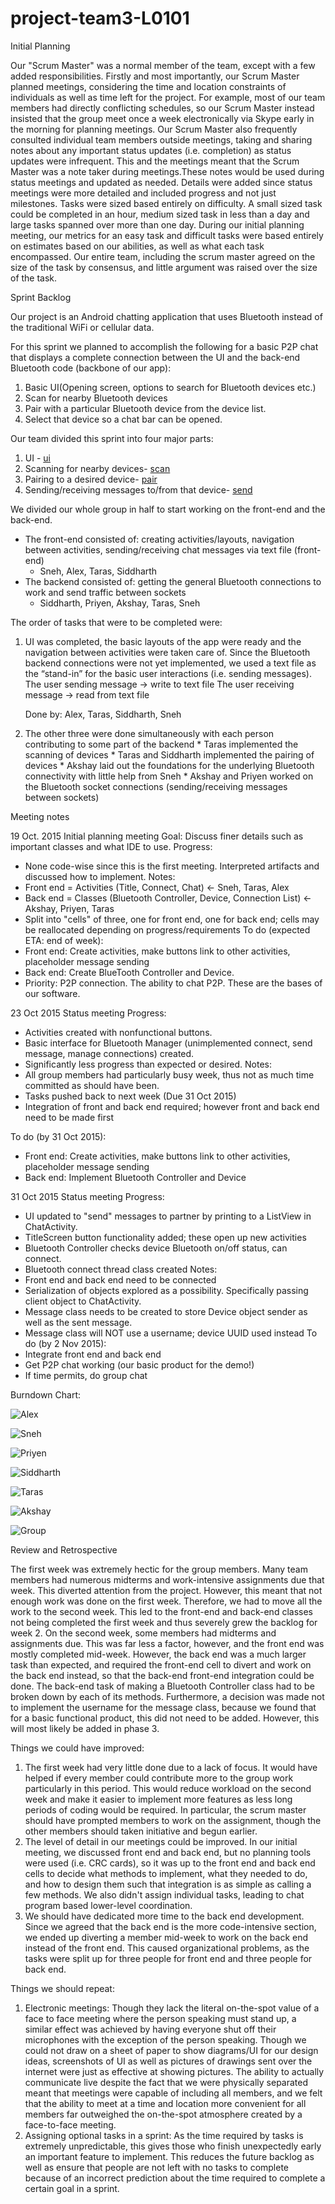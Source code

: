# project-team3-L0101

Initial Planning

Our "Scrum Master" was a normal member of the team, except with a few added responsibilities. Firstly and most importantly, our Scrum Master planned meetings, considering the time and location constraints of individuals as well as time left for the project. For example, most of our team members had directly conflicting schedules, so our Scrum Master instead insisted that the group meet once a week electronically via Skype early in the morning for planning meetings. Our Scrum Master also frequently consulted individual team members outside meetings, taking and sharing notes about any important status updates (i.e. completion) as status updates were infrequent. This and the meetings meant that the Scrum Master was a note taker during meetings.These notes would be used during status meetings and updated as needed. Details were added since status meetings were more detailed and included progress and not just milestones. Tasks were sized based entirely on difficulty. A small sized task could be completed in an hour, medium sized task in less than a day and large tasks spanned over  more than one day. During our initial planning meeting, our metrics for an easy task and difficult tasks were based entirely on estimates based on our abilities, as well as what each task encompassed. Our entire team, including the scrum master agreed on the size of the task by consensus, and little argument was raised over the size of the task.


Sprint Backlog

Our project is an Android chatting application that uses Bluetooth instead of the traditional WiFi or cellular data.

For this sprint we planned to accomplish the following for a basic P2P chat that displays a complete connection between the UI and the back-end Bluetooth code (backbone of our app):
1. Basic UI(Opening screen, options to search for Bluetooth devices etc.)
2. Scan for nearby Bluetooth devices 
3. Pair with a particular Bluetooth device from the device list.
4. Select that device so a chat bar can be opened.

Our team divided this sprint into four major parts: 
1. UI - [ui](https://github.com/csc301-fall-2015/project-team3-L0101/issues/44)
2. Scanning for nearby devices- [scan](https://github.com/csc301-fall-2015/project-team3-L0101/issues/42)
3. Pairing to a desired device- [pair](https://github.com/csc301-fall-2015/project-team3-L0101/issues/47)
4. Sending/receiving messages to/from that device- [send](https://github.com/csc301-fall-2015/project-team3-L0101/issues/45)

We divided our whole group in half to start working on the front-end and the back-end. 
* The front-end consisted of: creating activities/layouts, navigation between activities, sending/receiving chat messages via text file (front-end) 
    - Sneh, Alex, Taras, Siddharth
* The backend consisted of: getting the general Bluetooth connections to work and send traffic between sockets 
    - Siddharth, Priyen, Akshay, Taras, Sneh 

The order of tasks that were to be completed were: 
1. UI was completed, the basic layouts of the app were ready and the navigation between activities were taken care of. Since the Bluetooth backend connections were not yet implemented, we used a text file as the “stand-in” for the basic user interactions (i.e. sending messages). 
		The user sending message → write to text file 
        The user receiving message → read from text file 

    Done by: Alex, Taras, Siddharth, Sneh

2. The other three were done simultaneously with each person contributing to some part of the backend 
 		* Taras implemented the scanning of devices 
		* Taras and Siddharth implemented the pairing of devices
		* Akshay laid out the foundations for the underlying Bluetooth connectivity with little help from Sneh 
		* Akshay and Priyen worked on the Bluetooth socket connections (sending/receiving messages between sockets)  

Meeting notes

19 Oct. 2015
Initial planning meeting
Goal: Discuss finer details such as important classes and what IDE to use.
Progress: 
* None code-wise since this is the first meeting. Interpreted artifacts and discussed how to implement.
Notes:
* Front end = Activities (Title, Connect, Chat) <- Sneh, Taras, Alex
* Back end = Classes (Bluetooth Controller, Device, Connection List) <- Akshay, Priyen, Taras
* Split into "cells" of three, one for front end, one for back end; cells may be reallocated depending on progress/requirements
To do (expected ETA: end of week):
* Front end: Create activities, make buttons link to other activities, placeholder message sending
* Back end: Create BlueTooth Controller and Device.
* Priority: P2P connection. The ability to chat P2P. These are the bases of our software.

23 Oct 2015
Status meeting
Progress: 
* Activities created with nonfunctional buttons.
* Basic interface for Bluetooth Manager (unimplemented connect, send message, manage connections) created.
* Significantly less progress than expected or desired.
Notes:
* All group members had particularly busy week, thus not as much time committed as should have been.
* Tasks pushed back to next week (Due 31 Oct 2015)
* Integration of front and back end required; however front and back end need to be made first

To do (by 31 Oct 2015):
* Front end: Create activities, make buttons link to other activities, placeholder message sending
* Back end: Implement Bluetooth Controller and Device

31 Oct 2015
Status meeting
Progress:
* UI updated to "send" messages to partner by printing to a ListView in ChatActivity.
* TitleScreen button functionality added; these open up new activities
* Bluetooth Controller checks device Bluetooth on/off status, can connect.
* Bluetooth connect thread class created
Notes:
* Front end and back end need to be connected
* Serialization of objects explored as a possibility. Specifically passing client object to ChatActivity.
* Message class needs to be created to store Device object sender as well as the sent message.
* Message class will NOT use a username; device UUID used instead
To do (by 2 Nov 2015):
* Integrate front end and back end
* Get P2P chat working (our basic product for the demo!)
* If time permits, do group chat

Burndown Chart:

![Alex](/charts/Alex.png)

![Sneh](/charts/Sneh.png)

![Priyen](/charts/Priyen.png)

![Siddharth](/charts/Sidd.png)

![Taras](/charts/Taras.png)

![Akshay](/charts/Akshay.png)

![Group](/charts/Group.png)





























Review and Retrospective

The first week was extremely hectic for the group members. Many team members had numerous midterms and work-intensive assignments due that week. This diverted attention from the project. However, this meant that not enough work was done on the first week. Therefore, we had to move all the work to the second week. This led to the front-end and back-end classes not being completed the first week and thus severely grew the backlog for week 2.
On the second week, some members had midterms and assignments due. This was far less a factor, however, and the front end was mostly completed mid-week. However, the back end was a much larger task than expected, and required the front-end cell to divert and work on the back end instead, so that the back-end front-end integration could be done. The back-end task of making a Bluetooth Controller class had to be broken down by each of its methods.
Furthermore, a decision was made not to implement the username for the message class, because we found that for a basic functional product, this did not need to be added. However, this will most likely be added in phase 3.

Things we could have improved:
1. The first week had very little done due to a lack of focus. It would have helped if every member could contribute more to the group work particularly in this period. This would reduce workload on the second week and make it easier to implement more features as less long periods of coding would be required. In particular, the scrum master should have prompted members to work on the assignment, though the other members should taken initiative and begun earlier.
2. The level of detail in our meetings could be improved. In our initial meeting, we discussed front end and back end, but no planning tools were used (i.e. CRC cards), so it was up to the front end and back end cells to decide what methods to implement, what they needed to do, and how to design them such that integration is as simple as calling a few methods. We also didn't assign individual tasks, leading to chat program based lower-level coordination.
3. We should have dedicated more time to the back end development. Since we agreed that the back end is the more code-intensive section, we ended up diverting a member mid-week to work on the back end instead of the front end. This caused organizational problems, as the tasks were split up for three people for front end and three people for back end.

Things we should repeat:
1. Electronic meetings: Though they lack the literal on-the-spot value of a face to face meeting where the person speaking must stand up, a similar effect was achieved by having everyone shut off their microphones with the exception of the person speaking. Though we could not draw on a sheet of paper to show diagrams/UI for our design ideas, screenshots of UI as well as pictures of drawings sent over the internet were just as effective at showing pictures. The ability to actually communicate live despite the fact that we were physically separated meant that meetings were capable of including all members, and we felt that the ability to meet at a time and location more convenient for all members far outweighed the on-the-spot atmosphere created by a face-to-face meeting.
2. Assigning optional tasks in a sprint: As the time required by tasks is extremely unpredictable, this gives those who finish unexpectedly early an important feature to implement. This reduces the future backlog as well as ensure that people are not left with no tasks to complete because of an incorrect prediction about the time required to complete a certain goal in a sprint.
